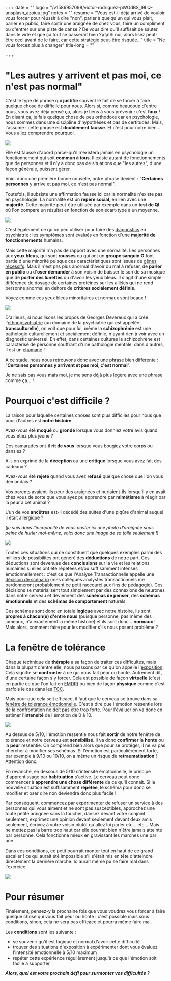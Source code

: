 +++
date = ""
logo = "/v1586957098/victor-rodriguez-pWOdBS_l9LQ-unsplash_azoiuu.jpg"
notes = ""
resume = "Vous est-il déjà arrivé de vouloir vous forcer pour réussir à dire \"non\", parler à quelqu'un qui vous plait, parler en public, faire sortir une araignée de chez vous, faire un compliment ou d'entrer sur une piste de danse ? De vous dire qu'il suffisait de sauter dans le vide et que ça tout se passerait bien ?\n\nSi oui, alors lisez peut-être ceci avant de le faire, car cette stratégie peut-être risquée..."
title = "Ne vous forcez plus à changer"
title-long = ""

+++
# "Les autres y arrivent et pas moi, ce n'est pas normal"

C'est le type de phrase qui **justifie** souvent le fait de se forcer à faire quelque chose de difficile pour nous. Alors si, comme beaucoup d'entre nous, vous avez déjà pensé ça, alors je tiens à vous prévenir : c'est **faux** ! En disant ça, je fais quelque chose de peu orthodoxe car en psychologie, nous sommes dans une discipline d'hypothèses et pas de certitudes. Mais, j'assume : cette phrase est **doublement fausse**. Et c'est pour notre bien... Vous allez comprendre pourquoi.

![](https://res.cloudinary.com/catherinetardella/v1586943887/free-to-use-sounds-zXn-zUztOhU-unsplash_z6grsz.jpg)

Elle est fausse d'abord parce-qu'il n'existera jamais en psychologie un fonctionnement qui soit **commun à tous**. Il existe autant de fonctionnements que de personnes et il n'y a donc pas de situations que "les autres", d'une façon générale, puissent gérer.

Voici donc une première bonne nouvelle, notre phrase devient : "**Certaines personnes** y arrive et pas moi, ce n'est pas normal".

Toutefois, il subsiste une affirmation fausse ici car la normalité n'existe pas en psychologie. La normalité est un **repère social**, en lien avec une **majorité**. Cette majorité peut-être utilisée par exemple dans un **test de QI** où l'on compare un résultat en fonction de son écart-type à un moyenne.

![](https://res.cloudinary.com/catherinetardella/v1586942448/QI_w9mp1e.jpg)

C'est également ce qu'on peu utiliser pour faire des [diagnostics](https://ct-psy.com/posts/la-question-du-diagnostic/) en psychiatrie : les symptômes sont évalués en fonction d'une **majorité de fonctionnements** humains.

Mais cette majorité n'a pas de rapport avec une normalité. Les personnes aux **yeux bleus**, qui sont **rousses** ou qui ont un **groupe sanguin O** font partie d'une minorité puisque ces caractéristiques sont issues de [gênes récessifs](https://www.everzen.fr/determine-complique-02988707.htm). Mais il n'est pas plus anormal d'avoir du mal à refuser, de **parler en public** ou d'**oser demander** à son voisin de baisser le son de sa musique que de **porter des lunettes** ou d'avoir les yeux bleus. Il s'agit d'une simple différence de dosage de certaines protéines sur les allèles qui ne rend personne anormal en dehors de **critères socialement définis**.

Voyez comme ces yeux bleus minoritaires et normaux sont beaux !

![](https://res.cloudinary.com/catherinetardella/v1586942344/drew-graham-cTKGZJTMJQU-unsplash_exo0pa.jpg)

D'ailleurs, si nous lisons les propos de Georges Devereux qui a créé l'[ethnopsychiatrie](https://fr.wikipedia.org/wiki/Ethnopsychiatrie) (un domaine de la psychiatrie qui est appelée **transculturelle**), on voit que pour lui, même la **schizophrénie** est une pathologie culturellement et socialement définie, n'ayant rien à voir avec un diagnostic universel. En effet, dans certaines cultures le schizophrène est caractérisé de personne souffrant d'une pathologie mentale, dans d'autres, il est un [chamane](https://www.entites.fr/chamane/) !

A ce stade, nous nous retrouvons donc avec une phrase bien différente : "**Certaines personnes y arrivent et pas moi, c'est normal**".

Je ne sais pas vous mais moi, je me sens déjà plus légère avec une phrase comme ça... !

# Pourquoi c'est difficile ?

La raison pour laquelle certaines choses sont plus difficiles pour nous que pour d'autres est **notre histoire**.

Avez-vous été **moqué** ou **grondé** lorsque vous donniez votre avis quand vous étiez plus jeune ?

Des camarades ont-il **rit de vous** lorsque vous bougiez votre corps ou dansiez ?

A-t-on exprimé de la **déception** ou une **critique** lorsque vous avez fait des cadeaux ?

Avez-vous été **rejeté** quand vous avez **refusé** quelque chose que l'on vous demandais ?

Vos parents avaient-ils peur des araignées et hurlaient-ils lorsqu'il y en avait chez vous de sorte que vous ayez pu apprendre par **mimétisme** à réagir par la peur à cet animal ?

L'un de vos **ancêtres** est-il décédé des suites d'une piqûre d'animal auquel il était allergique ?

(_je suis dans l'incapacité de vous poster ici une photo d’araignée sous peine de hurler moi-même, voici donc une image de sa toile seulement !_)

![](https://res.cloudinary.com/catherinetardella/v1586942547/nicolas-picard--lp8sTmF9HA-unsplash_yrgts3.jpg)

Toutes ces situations qui ne constituent que quelques exemples parmi des milliers de possibilités ont généré des **déductions** de notre part. Ces déductions sont devenues des **conclusions** sur la vie et les relations humaines si elles ont été répétées et/ou suffisamment intenses émotionnellement : c'est ce que l'Analyse Transactionnelle appelle une [décision de scénario](https://www.integrativetherapy.com/fr/articles.php?id=8) (mes collègues analystes transactionnels me pardonneront probablement ce petit raccourci aux fins de pédagogie). Ces décisions se matérialisent tout simplement par des connexions de neurones dans notre cerveau et deviennent des **schémas de penser**, des **schémas émotionnels** et des **schémas de comportement** naturels.

Ces schémas sont donc en totale **logique** avec notre histoire, ils sont **propres à chacun(e) d'entre nous** (puisque personne, pas même des jumeaux, n'a exactement la même histoire) et ils sont donc... **normaux** ! Mais alors, comment faire pour les modifier s'ils nous posent problème ?

# La fenêtre de tolérance

Chaque technique de **thérapie** a sa façon de traiter ces difficultés, mais dans la plupart d'entre elle, nous passons par ce qu'on appelle l'[exposition](https://tcc.apprendre-la-psychologie.fr/la-technique-d-exposition.html). Cela signifie se **confronter** à ce qui nous fait peur ou honte. Autrement dit, d'une certaine façon s'y forcer. Cela est possible de façon **virtuelle** (c'est en partie ce que l'on fait en [EMDR](https://ct-psy.com/pages/l-emdr/)) ou bien de façon **physique** comme c'est parfois le cas dans les [TCC](https://fr.wikipedia.org/wiki/Th%C3%A9rapie_cognitivo-comportementale).

Mais pour que cela soit efficace, il faut que le cerveau se trouve dans sa [fenêtre de tolérance émotionnelle](https://nospensees.fr/notre-fenetre-de-tolerance-quest-ce-que-cest-et-comment-cela-nous-affecte-t-il/). C'est à dire que l'émotion ressentie lors de la confrontation ne doit pas être trop forte. Pour l'évaluer on va donc en estimer l'**intensité** de l'émotion de 0 à 10.

![](https://res.cloudinary.com/catherinetardella/v1586958753/markus-spiske-pwpVGQ-A5qI-unsplash_kwcia1.jpg)

Au dessus de 5/10, l'émotion ressentie nous fait **sortir** de notre fenêtre de tolérance et notre cerveau est **sensibilisé**. Il va donc **confirmer** la **honte** ou la **peur** ressentie. On comprend bien alors que pour se protéger, il ne va pas chercher à modifier ses schémas. Si l'émotion est particulièrement forte, par exemple à 9/10 ou 10/10, on a même un risque de **retraumatisation** ! Attention donc.

En revanche, en dessous de 5/10 d'intensité émotionnelle, le principe d'apprentissage par **habituation** s'active. Le cerveau peut donc commencer à **apprendre une chose différente** de ce qu'il connait. Si la nouvelle situation est suffisamment **répétée**, le schéma pour donc se modifier et oser dire non deviendra donc plus facile !

Par conséquent, commencez par expérimenter de refuser un service à des personnes qui vous aiment et ne sont pas susceptibles, approchez une toute petite araignée sans la toucher, dansez devant votre conjoint seulement, exprimez une opinion devant seulement devant deux amis seulement, écrivez à votre voisin plutôt qu'allez lui parler etc... etc... Mais ne mettez pas la barre trop haut car elle pourrait bien n'être jamais atteinte par personne. Cela fonctionne mieux en gravissant les marches une par une.

Dans ces conditions, ce petit pourrait monter tout en haut de ce grand escalier ! ce qui aurait été impossible s'il s'était mis en tête d'atteindre directement la dernière marche. Io aurait même pu se faire mal dans l'exercice.

![](https://res.cloudinary.com/catherinetardella/v1586959469/jukan-tateisi-bJhT_8nbUA0-unsplash_vgfqks.jpg)

# Pour résumer

Finalement, pensez-y la prochaine fois que vous voudrez vous forcer à faire quelque chose qui vous fait peur ou honte : c'est possible mais sous conditions, sinon, cela ne sera pas efficace et pourra même faire mal.

Les **conditions** sont les suivante :

* se souvenir qu'il est logique et normal d'avoir cette difficulté
* trouver des situations d'exposition à expérimenter dont vous évaluez l'intensité émotionnelle à 5/10 maximum
* répéter cette expérience régulièrement jusqu'à ce que l'émotion soit facile à supporter

**_Alors, quel est votre prochain défi pour surmonter vos difficultés ?_**